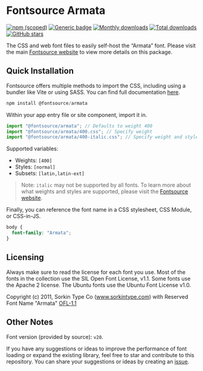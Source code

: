 # Fontsource Armata

[![npm (scoped)](https://img.shields.io/npm/v/@fontsource/armata?color=brightgreen)](https://www.npmjs.com/package/@fontsource/armata) [![Generic badge](https://img.shields.io/badge/fontsource-passing-brightgreen)](https://github.com/fontsource/fontsource) [![Monthly downloads](https://badgen.net/npm/dm/@fontsource/armata)](https://github.com/fontsource/fontsource) [![Total downloads](https://badgen.net/npm/dt/@fontsource/armata)](https://github.com/fontsource/fontsource) [![GitHub stars](https://img.shields.io/github/stars/fontsource/fontsource.svg?style=social&label=Star)](https://github.com/fontsource/fontsource/stargazers)

The CSS and web font files to easily self-host the “Armata” font. Please visit the main [Fontsource website](https://fontsource.org/fonts/armata) to view more details on this package.

## Quick Installation

Fontsource offers multiple methods to import the CSS, including using a bundler like Vite or using SASS. You can find full documentation [here](https://fontsource.org/docs/getting-started/introduction).

```javascript
npm install @fontsource/armata
```

Within your app entry file or site component, import it in.

```javascript
import "@fontsource/armata"; // Defaults to weight 400
import "@fontsource/armata/400.css"; // Specify weight
import "@fontsource/armata/400-italic.css"; // Specify weight and style
```

Supported variables:
- Weights: `[400]`
- Styles: `[normal]`
- Subsets: `[latin,latin-ext]`

> Note: `italic` may not be supported by all fonts. To learn more about what weights and styles are supported, please visit the [Fontsource website](https://fontsource.org/fonts/armata).

Finally, you can reference the font name in a CSS stylesheet, CSS Module, or CSS-in-JS.

```css
body {
  font-family: "Armata";
}
```

## Licensing
Always make sure to read the license for each font you use. Most of the fonts in the collection use the SIL Open Font License, v1.1. Some fonts use the Apache 2 license. The Ubuntu fonts use the Ubuntu Font License v1.0.

Copyright (c) 2011, Sorkin Type Co (www.sorkintype.com) with Reserved Font Name "Armata"
[OFL-1.1](http://scripts.sil.org/OFL)

## Other Notes
Font version (provided by source): `v20`.

If you have any suggestions or ideas to improve the performance of font loading or expand the existing library, feel free to star and contribute to this repository. You can share your suggestions or ideas by creating an [issue](https://github.com/fontsource/fontsource/issues).